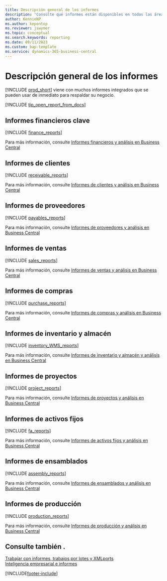 ```yaml
---
title: Descripción general de los informes
description: 'Consulte qué informes están disponibles en todas las áreas funcionales de la versión estándar de Business Central, para que pueda realizar un seguimiento de su negocio.'
author: KennieNP
ms.author: kepontop
ms.reviewer: jswymer
ms.topic: conceptual
ms.search.keywords: reporting
ms.date: 09/11/2023
ms.custom: bap-template
ms.service: dynamics-365-business-central
---
```

# <a name="report-overview"></a>Descripción general de los informes

[!INCLUDE [prod_short](includes/prod_short.md)] viene con muchos informes integrados que se pueden usar de inmediato para respaldar su negocio.  

[!INCLUDE [tip_open_report_from_docs](includes/tip-open-report-from-docs.md)]

## <a name="key-financial-reports"></a>Informes financieros clave

[!INCLUDE [finance_reports](includes/finance-reports-include.md)]

Para más información, consulte [Informes financieros y análisis en Business Central](finance-reports.md)

## <a name="accounts-receivable-reports"></a>Informes de clientes

[!INCLUDE [receivable_reports](includes/receivable-reports-include.md)]

Para más información, consulte [Informes de clientes y análisis en Business Central](receivables-reports.md)

## <a name="accounts-payable-reports"></a>Informes de proveedores

[!INCLUDE [payables_reports](includes/payables-reports-include.md)]

Para más información, consulte [Informes de proveedores y análisis en Business Central](payables-reports.md)

## <a name="sales-reports"></a>Informes de ventas

[!INCLUDE [sales_reports](includes/sales-reports-include.md)]

Para más información, consulte [Informes de ventas y análisis en Business Central](sales-reports.md)

## <a name="purchase-reports"></a>Informes de compras

[!INCLUDE [purchase_reports](includes/purchase-reports-include.md)]

Para más información, consulte [Informes de compras y análisis en Business Central](purchase-reports.md)

## <a name="inventory-and-warehouse-reports"></a>Informes de inventario y almacén

[!INCLUDE [inventory_WMS_reports](includes/inventory-WMS-reports-include.md)]

Para más información, consulte [Informes de inventario y almacén y análisis en Business Central](inventory-wms-reports.md)

## <a name="project-reports"></a>Informes de proyectos

[!INCLUDE [project_reports](includes/project-reports-include.md)]

Para más información, consulte [Informes de proyectos y análisis en Business Central](project-reports.md)

## <a name="fixed-assets-reports"></a>Informes de activos fijos

[!INCLUDE [fa_reports](includes/fa-reports-include.md)]

Para más información, consulte [Informes de activos fijos y análisis en Business Central](fa-reports.md)

## <a name="assembly-reports"></a>Informes de ensamblados

[!INCLUDE [assembly_reports](includes/assembly-reports-include.md)]

Para más información, consulte [Informes de ensamblados y análisis en Business Central](assembly-reports.md)

## <a name="production-reports"></a>Informes de producción

[!INCLUDE [production_reports](includes/production-reports-include.md)]

Para más información, consulte [Informes de producción y análisis en Business Central](production-reports.md)

## <a name="see-also"></a>Consulte también .

[Trabajar con informes, trabajos por lotes y XMLports](ui-work-report.md)  
[Inteligencia empresarial e informes](reports-bi-reporting.md)  

[!INCLUDE[footer-include](includes/footer-banner.md)]
